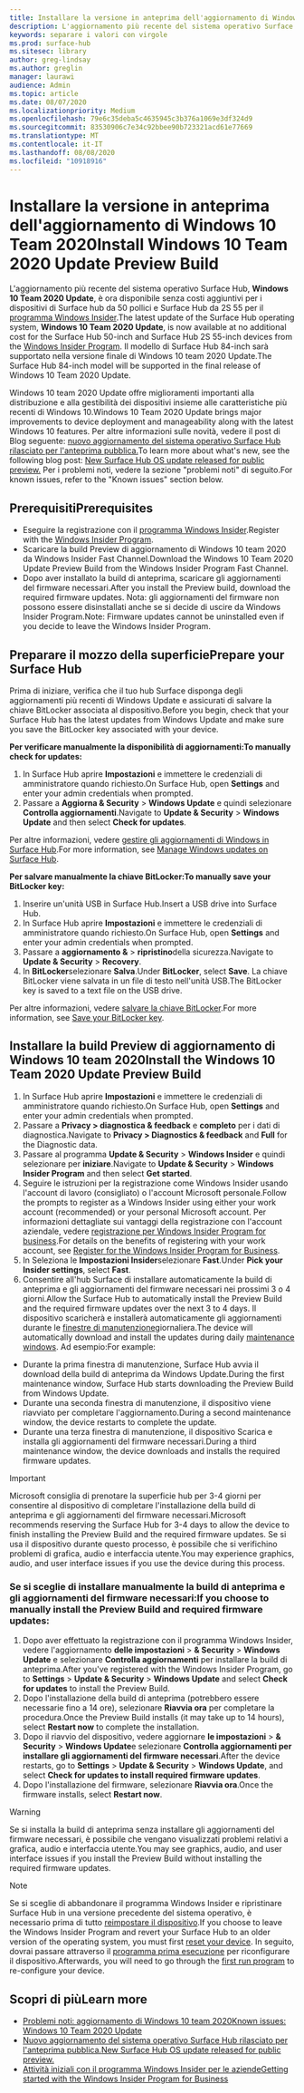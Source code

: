 ```yaml
---
title: Installare la versione in anteprima dell'aggiornamento di Windows 10 Team 2020
description: L'aggiornamento più recente del sistema operativo Surface Hub, Windows 10 team 2020 Update, è ora disponibile.
keywords: separare i valori con virgole
ms.prod: surface-hub
ms.sitesec: library
author: greg-lindsay
ms.author: greglin
manager: laurawi
audience: Admin
ms.topic: article
ms.date: 08/07/2020
ms.localizationpriority: Medium
ms.openlocfilehash: 79e6c35deba5c4635945c3b376a1069e3df324d9
ms.sourcegitcommit: 83530906c7e34c92bbee90b723321acd61e77669
ms.translationtype: MT
ms.contentlocale: it-IT
ms.lasthandoff: 08/08/2020
ms.locfileid: "10918916"
---
```

# <span data-ttu-id="e1d98-104">Installare la versione in anteprima dell'aggiornamento di Windows 10 Team 2020</span><span class="sxs-lookup"><span data-stu-id="e1d98-104">Install Windows 10 Team 2020 Update Preview Build</span></span> 

<span data-ttu-id="e1d98-105">L'aggiornamento più recente del sistema operativo Surface Hub, **Windows 10 Team 2020 Update**, è ora disponibile senza costi aggiuntivi per i dispositivi di Surface hub da 50 pollici e Surface Hub da 2S 55 per il [programma Windows Insider](https://insider.windows.com).</span><span class="sxs-lookup"><span data-stu-id="e1d98-105">The latest update of the Surface Hub operating system, **Windows 10 Team 2020 Update**, is now available at no additional cost for the Surface Hub 50-inch and Surface Hub 2S 55-inch devices from the [Windows Insider Program](https://insider.windows.com).</span></span> <span data-ttu-id="e1d98-106">Il modello di Surface Hub 84-inch sarà supportato nella versione finale di Windows 10 team 2020 Update.</span><span class="sxs-lookup"><span data-stu-id="e1d98-106">The Surface Hub 84-inch model will be supported in the final release of Windows 10 Team 2020 Update.</span></span>

<span data-ttu-id="e1d98-107">Windows 10 team 2020 Update offre miglioramenti importanti alla distribuzione e alla gestibilità dei dispositivi insieme alle caratteristiche più recenti di Windows 10.</span><span class="sxs-lookup"><span data-stu-id="e1d98-107">Windows 10 Team 2020 Update brings major improvements to device deployment and manageability along with the latest Windows 10 features.</span></span> <span data-ttu-id="e1d98-108">Per altre informazioni sulle novità, vedere il post di Blog seguente: [nuovo aggiornamento del sistema operativo Surface Hub rilasciato per l'anteprima pubblica.](https://techcommunity.microsoft.com/t5/surface-it-pro-blog/new-surface-hub-os-update-released-for-public-preview/ba-p/1534823)</span><span class="sxs-lookup"><span data-stu-id="e1d98-108">To learn more about what's new, see the following blog post: [New Surface Hub OS update released for public preview.](https://techcommunity.microsoft.com/t5/surface-it-pro-blog/new-surface-hub-os-update-released-for-public-preview/ba-p/1534823)</span></span> <span data-ttu-id="e1d98-109">Per i problemi noti, vedere la sezione "problemi noti" di seguito.</span><span class="sxs-lookup"><span data-stu-id="e1d98-109">For known issues, refer to the "Known issues" section below.</span></span>
 
## <span data-ttu-id="e1d98-110">Prerequisiti</span><span class="sxs-lookup"><span data-stu-id="e1d98-110">Prerequisites</span></span>

- <span data-ttu-id="e1d98-111">Eseguire la registrazione con il [programma Windows Insider](https://insider.windows.com/).</span><span class="sxs-lookup"><span data-stu-id="e1d98-111">Register with the [Windows Insider Program](https://insider.windows.com/).</span></span>
- <span data-ttu-id="e1d98-112">Scaricare la build Preview di aggiornamento di Windows 10 team 2020 da Windows Insider Fast Channel.</span><span class="sxs-lookup"><span data-stu-id="e1d98-112">Download the Windows 10 Team 2020 Update Preview Build from the Windows Insider Program Fast Channel.</span></span>
- <span data-ttu-id="e1d98-113">Dopo aver installato la build di anteprima, scaricare gli aggiornamenti del firmware necessari.</span><span class="sxs-lookup"><span data-stu-id="e1d98-113">After you install the Preview build, download the required firmware updates.</span></span> <span data-ttu-id="e1d98-114">Nota: gli aggiornamenti del firmware non possono essere disinstallati anche se si decide di uscire da Windows Insider Program.</span><span class="sxs-lookup"><span data-stu-id="e1d98-114">Note: Firmware updates cannot be uninstalled even if you decide to leave the Windows Insider Program.</span></span>

## <span data-ttu-id="e1d98-115">Preparare il mozzo della superficie</span><span class="sxs-lookup"><span data-stu-id="e1d98-115">Prepare your Surface Hub</span></span>

<span data-ttu-id="e1d98-116">Prima di iniziare, verifica che il tuo hub Surface disponga degli aggiornamenti più recenti di Windows Update e assicurati di salvare la chiave BitLocker associata al dispositivo.</span><span class="sxs-lookup"><span data-stu-id="e1d98-116">Before you begin, check that your Surface Hub has the latest updates from Windows Update and make sure you save the BitLocker key associated with your device.</span></span>

**<span data-ttu-id="e1d98-117">Per verificare manualmente la disponibilità di aggiornamenti:</span><span class="sxs-lookup"><span data-stu-id="e1d98-117">To manually check for updates:</span></span>**

1. <span data-ttu-id="e1d98-118">In Surface Hub aprire **Impostazioni** e immettere le credenziali di amministratore quando richiesto.</span><span class="sxs-lookup"><span data-stu-id="e1d98-118">On Surface Hub, open **Settings** and enter your admin credentials when prompted.</span></span>
2. <span data-ttu-id="e1d98-119">Passare a **Aggiorna & Security**  >  **Windows Update** e quindi selezionare **Controlla aggiornamenti**.</span><span class="sxs-lookup"><span data-stu-id="e1d98-119">Navigate to **Update & Security** > **Windows Update** and then select **Check for updates**.</span></span>

<span data-ttu-id="e1d98-120">Per altre informazioni, vedere [gestire gli aggiornamenti di Windows in Surface Hub](https://docs.microsoft.com/surface-hub/manage-windows-updates-for-surface-hub).</span><span class="sxs-lookup"><span data-stu-id="e1d98-120">For more information, see [Manage Windows updates on Surface Hub](https://docs.microsoft.com/surface-hub/manage-windows-updates-for-surface-hub).</span></span>

**<span data-ttu-id="e1d98-121">Per salvare manualmente la chiave BitLocker:</span><span class="sxs-lookup"><span data-stu-id="e1d98-121">To manually save your BitLocker key:</span></span>**

1. <span data-ttu-id="e1d98-122">Inserire un'unità USB in Surface Hub.</span><span class="sxs-lookup"><span data-stu-id="e1d98-122">Insert a USB drive into Surface Hub.</span></span>
2. <span data-ttu-id="e1d98-123">In Surface Hub aprire **Impostazioni** e immettere le credenziali di amministratore quando richiesto.</span><span class="sxs-lookup"><span data-stu-id="e1d98-123">On Surface Hub, open **Settings** and enter your admin credentials when prompted.</span></span>
3. <span data-ttu-id="e1d98-124">Passare a **aggiornamento &**  >  **ripristino**della sicurezza.</span><span class="sxs-lookup"><span data-stu-id="e1d98-124">Navigate to **Update & Security** > **Recovery**.</span></span>
4. <span data-ttu-id="e1d98-125">In **BitLocker**selezionare **Salva**.</span><span class="sxs-lookup"><span data-stu-id="e1d98-125">Under **BitLocker**, select **Save**.</span></span> <span data-ttu-id="e1d98-126">La chiave BitLocker viene salvata in un file di testo nell'unità USB.</span><span class="sxs-lookup"><span data-stu-id="e1d98-126">The BitLocker key is saved to a text file on the USB drive.</span></span>

<span data-ttu-id="e1d98-127">Per altre informazioni, vedere [salvare la chiave BitLocker](https://docs.microsoft.com/surface-hub/save-bitlocker-key-surface-hub).</span><span class="sxs-lookup"><span data-stu-id="e1d98-127">For more information, see [Save your BitLocker key](https://docs.microsoft.com/surface-hub/save-bitlocker-key-surface-hub).</span></span>
 
## <span data-ttu-id="e1d98-128">Installare la build Preview di aggiornamento di Windows 10 team 2020</span><span class="sxs-lookup"><span data-stu-id="e1d98-128">Install the Windows 10 Team 2020 Update Preview Build</span></span>

1. <span data-ttu-id="e1d98-129">In Surface Hub aprire **Impostazioni** e immettere le credenziali di amministratore quando richiesto.</span><span class="sxs-lookup"><span data-stu-id="e1d98-129">On Surface Hub, open **Settings** and enter your admin credentials when prompted.</span></span>
2. <span data-ttu-id="e1d98-130">Passare a **Privacy > diagnostica & feedback** e **completo** per i dati di diagnostica.</span><span class="sxs-lookup"><span data-stu-id="e1d98-130">Navigate to **Privacy > Diagnostics & feedback** and **Full** for the Diagnostic data.</span></span> 
3. <span data-ttu-id="e1d98-131">Passare al programma **Update & Security**  >  **Windows Insider** e quindi selezionare per **iniziare**.</span><span class="sxs-lookup"><span data-stu-id="e1d98-131">Navigate to **Update & Security** > **Windows Insider Program** and then select **Get started**.</span></span>
4. <span data-ttu-id="e1d98-132">Seguire le istruzioni per la registrazione come Windows Insider usando l'account di lavoro (consigliato) o l'account Microsoft personale.</span><span class="sxs-lookup"><span data-stu-id="e1d98-132">Follow the prompts to register as a Windows Insider using either your work account (recommended) or your personal Microsoft account.</span></span> <span data-ttu-id="e1d98-133">Per informazioni dettagliate sui vantaggi della registrazione con l'account aziendale, vedere [registrazione per Windows Insider Program for business](https://docs.microsoft.com/windows-insider/at-work-pro/wip-4-biz-register).</span><span class="sxs-lookup"><span data-stu-id="e1d98-133">For details on the benefits of registering with your work account, see [Register for the Windows Insider Program for Business](https://docs.microsoft.com/windows-insider/at-work-pro/wip-4-biz-register).</span></span>
5. <span data-ttu-id="e1d98-134">In Seleziona le **Impostazioni Insider**selezionare **Fast**.</span><span class="sxs-lookup"><span data-stu-id="e1d98-134">Under **Pick your Insider settings**, select **Fast**.</span></span>
6. <span data-ttu-id="e1d98-135">Consentire all'hub Surface di installare automaticamente la build di anteprima e gli aggiornamenti del firmware necessari nei prossimi 3 o 4 giorni.</span><span class="sxs-lookup"><span data-stu-id="e1d98-135">Allow the Surface Hub to automatically install the Preview Build and the required firmware updates over the next 3 to 4 days.</span></span> <span data-ttu-id="e1d98-136">Il dispositivo scaricherà e installerà automaticamente gli aggiornamenti durante le [finestre di manutenzione](https://docs.microsoft.com/surface-hub/manage-windows-updates-for-surface-hub#maintenance-window)giornaliera.</span><span class="sxs-lookup"><span data-stu-id="e1d98-136">The device will automatically download and install the updates during daily [maintenance windows](https://docs.microsoft.com/surface-hub/manage-windows-updates-for-surface-hub#maintenance-window).</span></span> <span data-ttu-id="e1d98-137">Ad esempio:</span><span class="sxs-lookup"><span data-stu-id="e1d98-137">For example:</span></span>

- <span data-ttu-id="e1d98-138">Durante la prima finestra di manutenzione, Surface Hub avvia il download della build di anteprima da Windows Update.</span><span class="sxs-lookup"><span data-stu-id="e1d98-138">During the first maintenance window, Surface Hub starts downloading the Preview Build from Windows Update.</span></span>
- <span data-ttu-id="e1d98-139">Durante una seconda finestra di manutenzione, il dispositivo viene riavviato per completare l'aggiornamento.</span><span class="sxs-lookup"><span data-stu-id="e1d98-139">During a second maintenance window, the device restarts to complete the update.</span></span>
- <span data-ttu-id="e1d98-140">Durante una terza finestra di manutenzione, il dispositivo Scarica e installa gli aggiornamenti del firmware necessari.</span><span class="sxs-lookup"><span data-stu-id="e1d98-140">During a third maintenance window, the device downloads and installs the required firmware updates.</span></span>

> [!IMPORTANT]
> <span data-ttu-id="e1d98-141">Microsoft consiglia di prenotare la superficie hub per 3-4 giorni per consentire al dispositivo di completare l'installazione della build di anteprima e gli aggiornamenti del firmware necessari.</span><span class="sxs-lookup"><span data-stu-id="e1d98-141">Microsoft recommends reserving the Surface Hub for 3-4 days to allow the device to finish installing the Preview Build and the required firmware updates.</span></span> <span data-ttu-id="e1d98-142">Se si usa il dispositivo durante questo processo, è possibile che si verifichino problemi di grafica, audio e interfaccia utente.</span><span class="sxs-lookup"><span data-stu-id="e1d98-142">You may experience graphics, audio, and user interface issues if you use the device during this process.</span></span>

### <span data-ttu-id="e1d98-143">Se si sceglie di installare manualmente la build di anteprima e gli aggiornamenti del firmware necessari:</span><span class="sxs-lookup"><span data-stu-id="e1d98-143">If you choose to manually install the Preview Build and required firmware updates:</span></span>

1. <span data-ttu-id="e1d98-144">Dopo aver effettuato la registrazione con il programma Windows Insider, vedere l'aggiornamento **delle impostazioni**  >  **& Security**  >  **Windows Update** e selezionare **Controlla aggiornamenti** per installare la build di anteprima.</span><span class="sxs-lookup"><span data-stu-id="e1d98-144">After you've registered with the Windows Insider Program, go to **Settings** > **Update & Security** > **Windows Update** and select **Check for updates** to install the Preview Build.</span></span>
2. <span data-ttu-id="e1d98-145">Dopo l'installazione della build di anteprima (potrebbero essere necessarie fino a 14 ore), selezionare **Riavvia ora** per completare la procedura.</span><span class="sxs-lookup"><span data-stu-id="e1d98-145">Once the Preview Build installs (it may take up to 14 hours), select **Restart now** to complete the installation.</span></span>
3. <span data-ttu-id="e1d98-146">Dopo il riavvio del dispositivo, vedere aggiornare **le impostazioni**  >  **& Security**  >  **Windows Update**e selezionare **Controlla aggiornamenti per installare gli aggiornamenti del firmware necessari**.</span><span class="sxs-lookup"><span data-stu-id="e1d98-146">After the device restarts, go to **Settings** > **Update & Security** > **Windows Update**, and select **Check for updates to install required firmware updates**.</span></span>
4. <span data-ttu-id="e1d98-147">Dopo l'installazione del firmware, selezionare **Riavvia ora**.</span><span class="sxs-lookup"><span data-stu-id="e1d98-147">Once the firmware installs, select **Restart now**.</span></span>

> [!WARNING]
> <span data-ttu-id="e1d98-148">Se si installa la build di anteprima senza installare gli aggiornamenti del firmware necessari, è possibile che vengano visualizzati problemi relativi a grafica, audio e interfaccia utente.</span><span class="sxs-lookup"><span data-stu-id="e1d98-148">You may see graphics, audio, and user interface issues if you install the Preview Build without installing the required firmware updates.</span></span>

> [!NOTE]
> <span data-ttu-id="e1d98-149">Se si sceglie di abbandonare il programma Windows Insider e ripristinare Surface Hub in una versione precedente del sistema operativo, è necessario prima di tutto [reimpostare il dispositivo](https://docs.microsoft.com/surface-hub/device-reset-surface-hub).</span><span class="sxs-lookup"><span data-stu-id="e1d98-149">If you choose to leave the Windows Insider Program and revert your Surface Hub to an older version of the operating system, you must first [reset your device](https://docs.microsoft.com/surface-hub/device-reset-surface-hub).</span></span> <span data-ttu-id="e1d98-150">In seguito, dovrai passare attraverso il [programma prima esecuzione](https://docs.microsoft.com/surface-hub/first-run-program-surface-hub) per riconfigurare il dispositivo.</span><span class="sxs-lookup"><span data-stu-id="e1d98-150">Afterwards, you will need to go through the [first run program](https://docs.microsoft.com/surface-hub/first-run-program-surface-hub) to re-configure your device.</span></span>
 

## <span data-ttu-id="e1d98-151">Scopri di più</span><span class="sxs-lookup"><span data-stu-id="e1d98-151">Learn more</span></span>

- [<span data-ttu-id="e1d98-152">Problemi noti: aggiornamento di Windows 10 team 2020</span><span class="sxs-lookup"><span data-stu-id="e1d98-152">Known issues: Windows 10 Team 2020 Update</span></span>](surface-hub-2020-team-update-known-issues.md)
- [<span data-ttu-id="e1d98-153">Nuovo aggiornamento del sistema operativo Surface Hub rilasciato per l'anteprima pubblica.</span><span class="sxs-lookup"><span data-stu-id="e1d98-153">New Surface Hub OS update released for public preview.</span></span>](https://techcommunity.microsoft.com/t5/surface-it-pro-blog/new-surface-hub-os-update-released-for-public-preview/ba-p/1534823)
- [<span data-ttu-id="e1d98-154">Attività iniziali con il programma Windows Insider per le aziende</span><span class="sxs-lookup"><span data-stu-id="e1d98-154">Getting started with the Windows Insider Program for Business</span></span>](https://docs.microsoft.com/windows-insider/at-work-pro/wip-4-biz-manage)